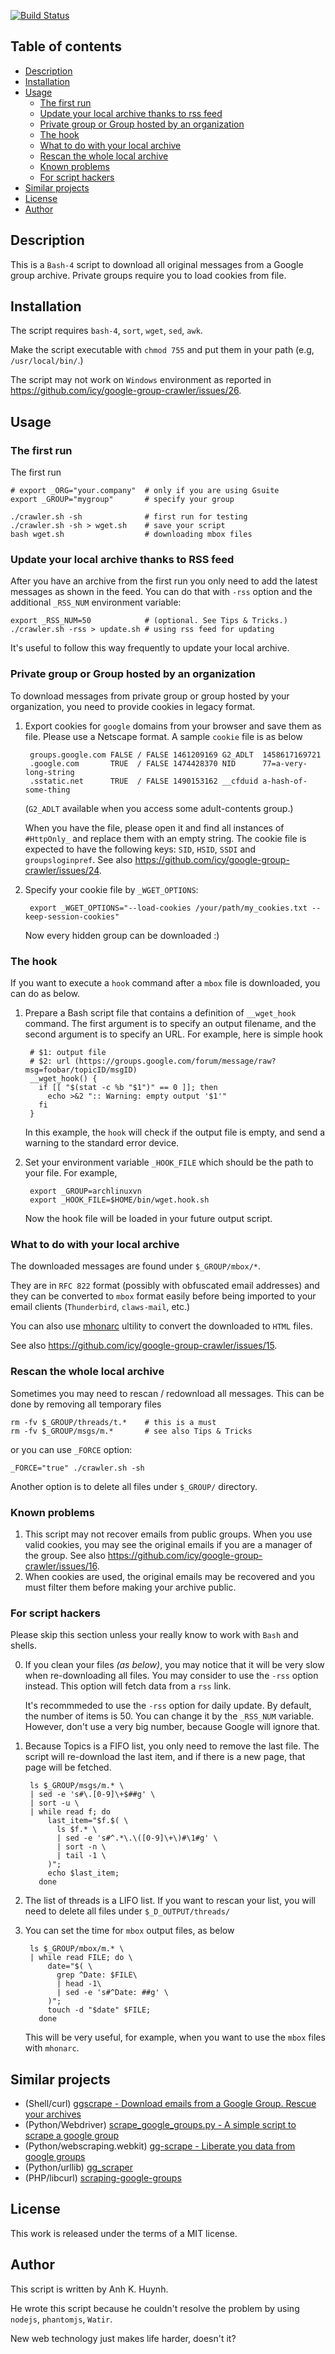 [![Build Status](https://travis-ci.org/icy/google-group-crawler.svg?branch=master)](https://travis-ci.org/icy/google-group-crawler)

## Table of contents

* [Description](#description)
* [Installation](#installation)
* [Usage](#usage)
  * [The first run](#the-first-run)
  * [Update your local archive thanks to rss feed](#update-your-local-archive-thanks-to-rss-feed)
  * [Private group or Group hosted by an organization](#private-group-or-group-hosted-by-an-organization)
  * [The hook](#the-hook)
  * [What to do with your local archive](#what-to-do-with-your-local-archive)
  * [Rescan the whole local archive](#rescan-the-whole-local-archive)
  * [Known problems](#known-problems)
  * [For script hackers](#for-script-hackers)
* [Similar projects](#similar-projects)
* [License](#license)
* [Author](#author)

## Description

This is a `Bash-4` script to download all original messages from
a Google group archive. Private groups require you to load cookies from file.

## Installation

The script requires `bash-4`, `sort`, `wget`, `sed`, `awk`.

Make the script executable with `chmod 755` and put them in your path
(e.g, `/usr/local/bin/`.)

The script may not work on `Windows` environment as reported in
https://github.com/icy/google-group-crawler/issues/26.

## Usage

### The first run

The first run

    # export _ORG="your.company"  # only if you are using Gsuite
    export _GROUP="mygroup"       # specify your group

    ./crawler.sh -sh              # first run for testing
    ./crawler.sh -sh > wget.sh    # save your script
    bash wget.sh                  # downloading mbox files

### Update your local archive thanks to RSS feed

After you have an archive from the first run you only need to add the latest
messages as shown in the feed. You can do that with `-rss` option and the
additional `_RSS_NUM` environment variable:

    export _RSS_NUM=50            # (optional. See Tips & Tricks.)
    ./crawler.sh -rss > update.sh # using rss feed for updating

It's useful to follow this way frequently to update your local archive.

### Private group or Group hosted by an organization

To download messages from private group or group hosted by your organization,
you need to provide cookies in legacy format.

1. Export cookies for `google` domains from your browser and
   save them as file. Please use a Netscape format.
   A sample `cookie` file is as below

        groups.google.com FALSE / FALSE 1461209169 G2_ADLT  1458617169721
        .google.com       TRUE  / FALSE 1474428370 NID      77=a-very-long-string
        .sstatic.net      TRUE  / FALSE 1490153162 __cfduid a-hash-of-some-thing

    (`G2_ADLT` available when you access some adult-contents group.)

    When you have the file, please open it and find all instances of `#HttpOnly_`
    and replace them with an empty string. The cookie file is expected to
    have the following keys: `SID`, `HSID`, `SSDI` and `groupsloginpref`.
    See also https://github.com/icy/google-group-crawler/issues/24.

2. Specify your cookie file by `_WGET_OPTIONS`:

        export _WGET_OPTIONS="--load-cookies /your/path/my_cookies.txt --keep-session-cookies"

   Now every hidden group can be downloaded :)

### The hook

If you want to execute a `hook` command after a `mbox` file is downloaded,
you can do as below.

1. Prepare a Bash script file that contains a definition of `__wget_hook`
   command. The first argument is to specify an output filename, and the
   second argument is to specify an URL. For example, here is simple hook

        # $1: output file
        # $2: url (https://groups.google.com/forum/message/raw?msg=foobar/topicID/msgID)
        __wget_hook() {
          if [[ "$(stat -c %b "$1")" == 0 ]]; then
            echo >&2 ":: Warning: empty output '$1'"
          fi
        }

    In this example, the `hook` will check if the output file is empty,
    and send a warning to the standard error device.

2. Set your environment variable `_HOOK_FILE` which should be the path
   to your file. For example,

        export _GROUP=archlinuxvn
        export _HOOK_FILE=$HOME/bin/wget.hook.sh

   Now the hook file will be loaded in your future output script.

### What to do with your local archive

The downloaded messages are found under `$_GROUP/mbox/*`.

They are in `RFC 822` format (possibly with obfuscated email addresses)
and they can be converted to `mbox` format easily before being imported
to your email clients  (`Thunderbird`, `claws-mail`, etc.)

You can also use [mhonarc](https://www.mhonarc.org/) ultility to convert
the downloaded to `HTML` files.

See also https://github.com/icy/google-group-crawler/issues/15.

### Rescan the whole local archive

Sometimes you may need to rescan / redownload all messages.
This can be done by removing all temporary files

    rm -fv $_GROUP/threads/t.*    # this is a must
    rm -fv $_GROUP/msgs/m.*       # see also Tips & Tricks

or you can use `_FORCE` option:

    _FORCE="true" ./crawler.sh -sh

Another option is to delete all files under `$_GROUP/` directory.

### Known problems

1. This script may not recover emails from public groups.
  When you use valid cookies, you may see the original emails
  if you are a manager of the group. See also https://github.com/icy/google-group-crawler/issues/16.
2. When cookies are used, the original emails may be recovered
  and you must filter them before making your archive public.

### For script hackers

Please skip this section unless your really know to work with `Bash` and shells.

0. If you clean your files _(as below)_, you may notice that it will be
   very slow when re-downloading all files. You may consider to use
   the `-rss` option instead. This option will fetch data from a `rss` link.

   It's recommmeded to use the `-rss` option for daily update. By default,
   the number of items is 50. You can change it by the `_RSS_NUM` variable.
   However, don't use a very big number, because Google will ignore that.

1. Because Topics is a FIFO list, you only need to remove the last file.
   The script will re-download the last item, and if there is a new page,
   that page will be fetched.

        ls $_GROUP/msgs/m.* \
        | sed -e 's#\.[0-9]\+$##g' \
        | sort -u \
        | while read f; do
            last_item="$f.$( \
              ls $f.* \
              | sed -e 's#^.*\.\([0-9]\+\)#\1#g' \
              | sort -n \
              | tail -1 \
            )";
            echo $last_item;
          done

2. The list of threads is a LIFO list. If you want to rescan your list,
   you will need to delete all files under `$_D_OUTPUT/threads/`

3. You can set the time for `mbox` output files, as below

        ls $_GROUP/mbox/m.* \
        | while read FILE; do \
            date="$( \
              grep ^Date: $FILE\
              | head -1\
              | sed -e 's#^Date: ##g' \
            )";
            touch -d "$date" $FILE;
          done

    This will be very useful, for example, when you want to use the
    `mbox` files with `mhonarc`.

## Similar projects

* (Shell/curl) [ggscrape - Download emails from a Google Group. Rescue your archives](https://git.scuttlebot.io/%25nkOkiGF0Dd321GmNqs6aW%2BWHaH9Uunq4m8dVfJuU%2Bps%3D.sha256)
* (Python/Webdriver) [scrape_google_groups.py  - A simple script to scrape a google group](https://gist.github.com/punchagan/7947337)
* (Python/webscraping.webkit) [gg-scrape - Liberate you data from google groups](https://github.com/jrholliday/gg-scrape)
* (Python/urllib) [gg_scraper](https://gitlab.com/mcepl/gg_scraper)
* (PHP/libcurl) [scraping-google-groups](http://saturnboy.com/2010/03/scraping-google-groups/)

## License

This work is released under the terms of a MIT license.

## Author

This script is written by Anh K. Huynh.

He wrote this script because he couldn't resolve the problem by using
`nodejs`, `phantomjs`, `Watir`.

New web technology just makes life harder, doesn't it?
